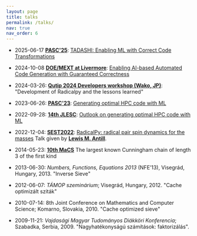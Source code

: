 ```yaml
---
layout: page
title: talks
permalink: /talks/
nav: true
nav_order: 6
---
```


- 2025-06-17 [**PASC'25**](https://pasc25.pasc-conference.org/): [TADASHI: Enabling ML with Correct Code Transformations](/assets/talks/2025pasc.pdf)

- 2024-10-08 [**DOE/MEXT at Livermore**](): [Enabling AI-based Automated Code Generation with Guaranteed Correctness](/assets/talks/202410-tadashi.pdf)

- 2024-03-26: [**Qutip 2024 Developers workshop (Wako, JP)**](https://qutip2024.wordpress.com/): "Development of Radicalpy and the lessons learned"

- 2023-06-26: [**PASC'23**](https://pasc23.pasc-conference.org/): [Generating optimal HPC code with ML](/assets/talks/2023pasc.pdf)

- 2022-09-28: [**14th JLESC**](https://publish.illinois.edu/14th-jlesc-workshop/): [Outlook on generating optimal HPC code with ML](/assets/talks/2022jlesc.pdf)

- 2022-12-04: [**SEST2022**](https://sest2022.wixsite.com/website-1): [RadicalPy: radical pair spin dynamics for the masses](/assets/talks/SEST2022.pdf) Talk given by [**Lewis M. Antill**](https://lmantill.github.io/).

- 2014-05-23: [**10th MaCS**](https://www.cs.ubbcluj.ro/~macs/2014/call_for_papers.htm) The largest known Cunningham chain of length 3 of the first kind

- 2013-06-30: _Numbers, Functions, Equations 2013_ (NFE’13), Visegrád, Hungary, 2013. "Inverse Sieve"

- 2012-06-07: _TÁMOP szeminárium_; Visegrád, Hungary, 2012. "Cache optimizált sziták"

- 2010-07-14: 8th Joint Conference on Mathematics and Computer Science; Komarno, Slovakia, 2010. "Cache optimized sieve"

- 2009-11-21: _Vajdasági Magyar Tudományos Diákköri Konferencia_; Szabadka, Serbia, 2009. "Nagyhatékonyságú számítások: faktorizálás".

